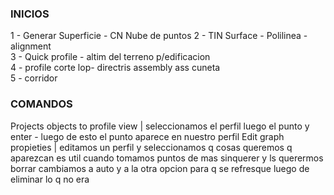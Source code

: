 ### INICIOS

1 - Generar Superficie - CN Nube de puntos 
2 - TIN Surface - Polilinea - alignment  
3 - Quick profile - altim del terreno p/edificacion   
4 - profile corte lop- directris assembly ass cuneta  
5 - corridor  

### COMANDOS

Projects objects to profile view | seleccionamos el perfil luego el punto y enter - luego de esto el punto aparece en nuestro perfil
Edit graph propieties | editamos un perfil y seleccionamos q cosas queremos q aparezcan es util cuando tomamos puntos de mas sinquerer y ls querermos borrar cambiamos a auto y a la otra opcion para q se refresque luego de eliminar lo q no era
